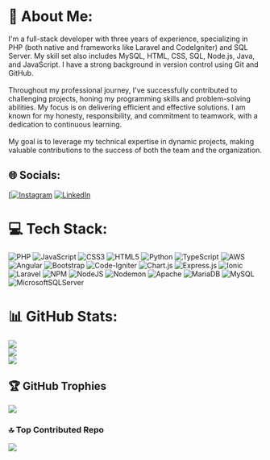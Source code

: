 # 💫 About Me:
I'm a full-stack developer with three years of experience, specializing in PHP (both native and frameworks like Laravel and CodeIgniter) and SQL Server. My skill set also includes MySQL, HTML, CSS, SQL, Node.js, Java, and JavaScript. I have a strong background in version control using Git and GitHub.<br><br>Throughout my professional journey, I've successfully contributed to challenging projects, honing my programming skills and problem-solving abilities. My focus is on delivering efficient and effective solutions. I am known for my honesty, responsibility, and commitment to teamwork, with a dedication to continuous learning.<br><br>My goal is to leverage my technical expertise in dynamic projects, making valuable contributions to the success of both the team and the organization.


## 🌐 Socials:
[[![Instagram](https://img.shields.io/badge/Instagram-%23E4405F.svg?logo=Instagram&logoColor=white)](https://instagram.com/@aarenas06) [![LinkedIn](https://img.shields.io/badge/LinkedIn-%230077B5.svg?logo=linkedin&logoColor=white)](https://linkedin.com/in/diego-arenas06) 

# 💻 Tech Stack:
![PHP](https://img.shields.io/badge/php-%23777BB4.svg?style=flat&logo=php&logoColor=white) ![JavaScript](https://img.shields.io/badge/javascript-%23323330.svg?style=flat&logo=javascript&logoColor=%23F7DF1E) ![CSS3](https://img.shields.io/badge/css3-%231572B6.svg?style=flat&logo=css3&logoColor=white) ![HTML5](https://img.shields.io/badge/html5-%23E34F26.svg?style=flat&logo=html5&logoColor=white) ![Python](https://img.shields.io/badge/python-3670A0?style=flat&logo=python&logoColor=ffdd54) ![TypeScript](https://img.shields.io/badge/typescript-%23007ACC.svg?style=flat&logo=typescript&logoColor=white) ![AWS](https://img.shields.io/badge/AWS-%23FF9900.svg?style=flat&logo=amazon-aws&logoColor=white) ![Angular](https://img.shields.io/badge/angular-%23DD0031.svg?style=flat&logo=angular&logoColor=white) ![Bootstrap](https://img.shields.io/badge/bootstrap-%238511FA.svg?style=flat&logo=bootstrap&logoColor=white) ![Code-Igniter](https://img.shields.io/badge/CodeIgniter-%23EF4223.svg?style=flat&logo=codeIgniter&logoColor=white) ![Chart.js](https://img.shields.io/badge/chart.js-F5788D.svg?style=flat&logo=chart.js&logoColor=white) ![Express.js](https://img.shields.io/badge/express.js-%23404d59.svg?style=flat&logo=express&logoColor=%2361DAFB) ![Ionic](https://img.shields.io/badge/Ionic-%233880FF.svg?style=flat&logo=Ionic&logoColor=white) ![Laravel](https://img.shields.io/badge/laravel-%23FF2D20.svg?style=flat&logo=laravel&logoColor=white) ![NPM](https://img.shields.io/badge/NPM-%23CB3837.svg?style=flat&logo=npm&logoColor=white) ![NodeJS](https://img.shields.io/badge/node.js-6DA55F?style=flat&logo=node.js&logoColor=white) ![Nodemon](https://img.shields.io/badge/NODEMON-%23323330.svg?style=flat&logo=nodemon&logoColor=%BBDEAD) ![Apache](https://img.shields.io/badge/apache-%23D42029.svg?style=flat&logo=apache&logoColor=white) ![MariaDB](https://img.shields.io/badge/MariaDB-003545?style=flat&logo=mariadb&logoColor=white) ![MySQL](https://img.shields.io/badge/mysql-%2300000f.svg?style=flat&logo=mysql&logoColor=white) ![MicrosoftSQLServer](https://img.shields.io/badge/Microsoft%20SQL%20Server-CC2927?style=flat&logo=microsoft%20sql%20server&logoColor=white)
# 📊 GitHub Stats:
![](https://github-readme-stats.vercel.app/api?username=aarenas06&theme=dark&hide_border=false&include_all_commits=true&count_private=false)<br/>
![](https://github-readme-streak-stats.herokuapp.com/?user=aarenas06&theme=dark&hide_border=false)<br/>
![](https://github-readme-stats.vercel.app/api/top-langs/?username=aarenas06&theme=dark&hide_border=false&include_all_commits=true&count_private=false&layout=compact)

## 🏆 GitHub Trophies
![](https://github-profile-trophy.vercel.app/?username=aarenas06&theme=buddhism&no-frame=false&no-bg=true&margin-w=4)

### 🔝 Top Contributed Repo
![](https://github-contributor-stats.vercel.app/api?username=aarenas06&limit=5&theme=monokai&combine_all_yearly_contributions=true)

<!-- Proudly created with GPRM ( https://gprm.itsvg.in ) -->
